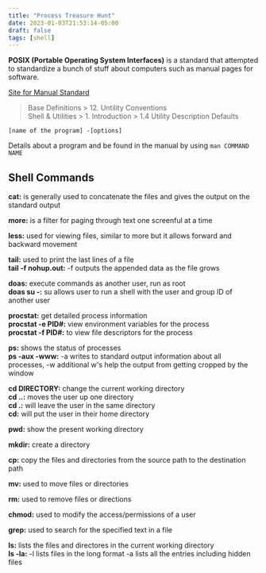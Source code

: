 ```yaml
---
title: "Process Treasure Hunt"
date: 2023-01-03T21:53:14-05:00
draft: false
tags: [shell]
---
```


**POSIX (Portable Operating System Interfaces)** is a standard that attempted to standardize a bunch of stuff about computers such as manual pages for software.

[Site for Manual Standard](https://pubs.opengroup.org/onlinepubs/9699919799.2008edition/)
> Base Definitions > 12. Untility Conventions\
> Shell & Utilities > 1. Introduction > 1.4 Utility Description Defaults

    [name of the program] -[options]
Details about a program and be found in the manual by using `man COMMAND NAME`

## Shell Commands

**cat:** is generally used to concatenate the files and gives the output on the standard output

**more:** is a filter for paging through text one screenful at a time

**less:** used for viewing files, similar to more but it allows forward and backward movement

**tail:** used to print the last lines of a file\
**tail -f nohup.out:** -f outputs the appended data as the file grows

**doas:** execute commands as another user, run as root\
**doas su -:** su allows user to run a shell with the user and group ID of another user

**procstat:** get detailed process information\
**procstat -e PID#:** view environment variables for the process\
**procstat -f PID#:** to view file descriptors for the process

**ps:** shows the status of processes\
**ps -aux -www:** -a writes to standard output information about all processes, -w additional w's help the output from getting cropped by the window

**cd DIRECTORY:** change the current working directory\
**cd ..:** moves the user up one directory\
**cd .:** will leave the user in the same directory\
**cd:** will put the user in their home directory

**pwd:** show the present working directory

**mkdir:** create a directory

**cp:** copy the files and directories from the source path to the destination path

**mv:** used to move files or directories

**rm:** used to remove files or directions

**chmod:** used to modify the access/permissions of a user

**grep:** used to search for the specified text in a file

**ls:** lists the files and directores in the current working directory\
**ls -la:** -l lists files in the long format -a lists all the entries including hidden files

